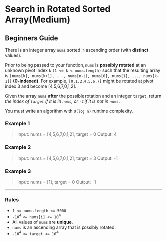 # Search in Rotated Sorted Array(Medium)

## Beginners Guide

There is an integer array `nums` sorted in ascending order (with **distinct** values).

Prior to being passed to your function, `nums` is **possibly rotated** at an unknown pivot index `k` `(1 <= k < nums.length)` such that the resulting array is `[nums[k], nums[k+1], ..., nums[n-1], nums[0], nums[1], ..., nums[k-1]]` **(0-indexed)**. For example, `[0,1,2,4,5,6,7]` might be rotated at pivot index 3 and become [4,5,6,7,0,1,2].

Given the array `nums` **after** the possible rotation and an integer `target`, return *the index of `target` if it is in `nums`, or `-1` if it is not in `nums`*.

You must write an algorithm with `O(log n)` runtime complexity.

### Example 1

>Input: nums = [4,5,6,7,0,1,2], target = 0
Output: 4

### Example 2

>Input: nums = [4,5,6,7,0,1,2], target = 3
Output: -1

### Example 3

>Input: nums = [1], target = 0
Output: -1

---

### Rules

* `1 <= nums.length <= 5000`
* `-10`$^4$ `<= nums[i] <= 10`$^4$
* All values of `nums` are **unique**.
* `nums` is an ascending array that is possibly rotated.
* `-10`$^4$ `<= target <= 10`$^4$

